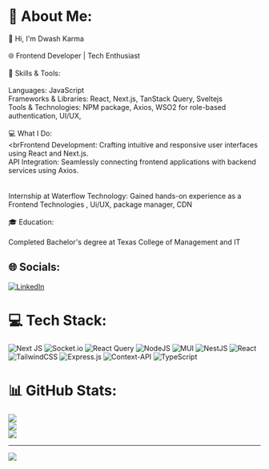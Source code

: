 # 💫 About Me:
👋 Hi, I'm Dwash Karma<br><br>🌐 Frontend Developer | Tech Enthusiast<br><br>🔧 Skills & Tools:<br><br>Languages: JavaScript<br>Frameworks & Libraries: React, Next.js, TanStack Query, Sveltejs<br>Tools & Technologies: NPM package, Axios, WSO2 for role-based authentication, UI/UX, <br><br>💻 What I Do:<br><brFrontend Development: Crafting intuitive and responsive user interfaces using React and Next.js.<br>API Integration: Seamlessly connecting frontend applications with backend services using Axios.<br><br><br>Internship at Waterflow Technology: Gained hands-on experience as a Frontend Technologies , Ui/UX, package manager, CDN <br><br>🎓 Education:<br><br>Completed  Bachelor's degree at Texas College of Management and IT<br>


## 🌐 Socials:
[![LinkedIn](https://img.shields.io/badge/LinkedIn-%230077B5.svg?logo=linkedin&logoColor=white)](https://linkedin.com/in/https://www.linkedin.com/in/dwash-karma/) 

# 💻 Tech Stack:
![Next JS](https://img.shields.io/badge/Next-black?style=for-the-badge&logo=next.js&logoColor=white) ![Socket.io](https://img.shields.io/badge/Socket.io-black?style=for-the-badge&logo=socket.io&badgeColor=010101) ![React Query](https://img.shields.io/badge/-React%20Query-FF4154?style=for-the-badge&logo=react%20query&logoColor=white) ![NodeJS](https://img.shields.io/badge/node.js-6DA55F?style=for-the-badge&logo=node.js&logoColor=white) ![MUI](https://img.shields.io/badge/MUI-%230081CB.svg?style=for-the-badge&logo=mui&logoColor=white) ![NestJS](https://img.shields.io/badge/nestjs-%23E0234E.svg?style=for-the-badge&logo=nestjs&logoColor=white) ![React](https://img.shields.io/badge/react-%2320232a.svg?style=for-the-badge&logo=react&logoColor=%2361DAFB) ![TailwindCSS](https://img.shields.io/badge/tailwindcss-%2338B2AC.svg?style=for-the-badge&logo=tailwind-css&logoColor=white) ![Express.js](https://img.shields.io/badge/express.js-%23404d59.svg?style=for-the-badge&logo=express&logoColor=%2361DAFB) ![Context-API](https://img.shields.io/badge/Context--Api-000000?style=for-the-badge&logo=react) ![TypeScript](https://img.shields.io/badge/typescript-%23007ACC.svg?style=for-the-badge&logo=typescript&logoColor=white)
# 📊 GitHub Stats:
![](https://github-readme-stats.vercel.app/api?username=dwashkarma&theme=default_repocard&hide_border=false&include_all_commits=false&count_private=false)<br/>
![](https://github-readme-streak-stats.herokuapp.com/?user=dwashkarma&theme=default_repocard&hide_border=false)<br/>
![](https://github-readme-stats.vercel.app/api/top-langs/?username=dwashkarma&theme=default_repocard&hide_border=false&include_all_commits=false&count_private=false&layout=compact)

---
[![](https://visitcount.itsvg.in/api?id=dwashkarma&icon=0&color=0)](https://visitcount.itsvg.in)

<!-- Proudly created with GPRM ( https://gprm.itsvg.in ) -->
